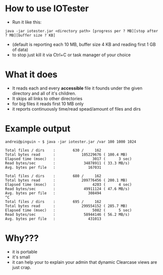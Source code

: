 # How to use IOTester #

  * Run it like this:
```
java -jar iotester.jar <directory path> [progress per ? MB][stop after ? MB][buffer size ? KB]
```
  * (default is reporting each 10 MB, buffer size 4 KB and reading first 1 GB of data)
  * to stop just kill it via Ctrl+C or task manager of your choice

# What it does #

  * It reads each and every **accessible** file it founds under the given directory and all of it's children.
  * It skips all links to other directories
  * for big files it reads first 10 MB only
  * it reports continuously time/read spead/amount of files and dirs

# Example output #

```
andrei@pinguin ~ $ java -jar iotester.jar /var 100 1000 1024

Total files / dirs    :        630 /     162 
Total bytes read      :            105229676 ( 100.4 MB)
Elapsed time (msec)   :                 3017 (      3 sec)
Read bytes/sec        :             34878911 ( 33.3 MB/s)
Avg. bytes per file   :               167031 

Total files / dirs    :        680 /     162 
Total bytes read      :            209776456 ( 200.1 MB)
Elapsed time (msec)   :                 4203 (      4 sec)
Read bytes/sec        :             49911124 ( 47.6 MB/s)
Avg. bytes per file   :               308494 
^C
Total files / dirs    :        695 /     162 
Total bytes read      :            299554152 ( 285.7 MB)
Elapsed time (msec)   :                 5082 (      5 sec)
Read bytes/sec        :             58944146 ( 56.2 MB/s)
Avg. bytes per file   :               431013 

```

# Why??? #

  * it is portable
  * it's small
  * it can help your to explain your admin that dynamic Clearcase views are just crap.